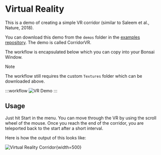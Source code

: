 # Virtual Reality

This is a demo of creating a simple VR corridor (similar to Saleem et al., Nature, 2018).

You can download this demo from the `demos` folder in the [examples repository](https://github.com/bonvision/examples). The demo is called CorridorVR.

The workflow is encapsulated below which you can copy into your Bonsai Window.

> [!NOTE]
> The workflow still requires the custom `Textures` folder which can be downloaded above.

:::workflow
![VR Demo](../../workflows/demo-vr.bonsai)
:::


## Usage
Just hit Start in the menu. You can move through the VR by using the scroll wheel of the mouse. Once you reach the end of the corridor, you are teleported back to the start after a short interval.

Here is how the output of this looks like:

![Virtual Reality Corridor](~/images/VR_trim2.webp){width=500} 
